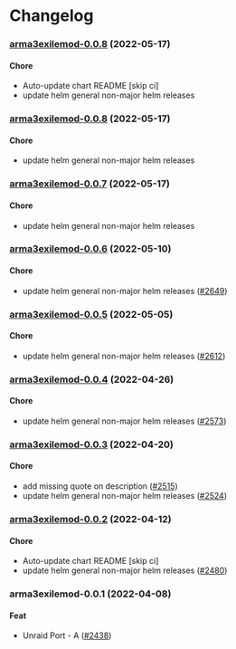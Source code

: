 # Changelog<br>


<a name="arma3exilemod-0.0.8"></a>
### [arma3exilemod-0.0.8](https://github.com/truecharts/apps/compare/arma3exilemod-0.0.7...arma3exilemod-0.0.8) (2022-05-17)

#### Chore

* Auto-update chart README [skip ci]
* update helm general non-major helm releases



<a name="arma3exilemod-0.0.8"></a>
### [arma3exilemod-0.0.8](https://github.com/truecharts/apps/compare/arma3exilemod-0.0.7...arma3exilemod-0.0.8) (2022-05-17)

#### Chore

* update helm general non-major helm releases



<a name="arma3exilemod-0.0.7"></a>
### [arma3exilemod-0.0.7](https://github.com/truecharts/apps/compare/arma3exilemod-0.0.6...arma3exilemod-0.0.7) (2022-05-17)

#### Chore

* update helm general non-major helm releases



<a name="arma3exilemod-0.0.6"></a>
### [arma3exilemod-0.0.6](https://github.com/truecharts/apps/compare/arma3exilemod-0.0.5...arma3exilemod-0.0.6) (2022-05-10)

#### Chore

* update helm general non-major helm releases ([#2649](https://github.com/truecharts/apps/issues/2649))



<a name="arma3exilemod-0.0.5"></a>
### [arma3exilemod-0.0.5](https://github.com/truecharts/apps/compare/arma3exilemod-0.0.4...arma3exilemod-0.0.5) (2022-05-05)

#### Chore

* update helm general non-major helm releases ([#2612](https://github.com/truecharts/apps/issues/2612))



<a name="arma3exilemod-0.0.4"></a>
### [arma3exilemod-0.0.4](https://github.com/truecharts/apps/compare/arma3exilemod-0.0.3...arma3exilemod-0.0.4) (2022-04-26)

#### Chore

* update helm general non-major helm releases ([#2573](https://github.com/truecharts/apps/issues/2573))



<a name="arma3exilemod-0.0.3"></a>
### [arma3exilemod-0.0.3](https://github.com/truecharts/apps/compare/arma3exilemod-0.0.2...arma3exilemod-0.0.3) (2022-04-20)

#### Chore

* add missing quote on description ([#2515](https://github.com/truecharts/apps/issues/2515))
* update helm general non-major helm releases ([#2524](https://github.com/truecharts/apps/issues/2524))



<a name="arma3exilemod-0.0.2"></a>
### [arma3exilemod-0.0.2](https://github.com/truecharts/apps/compare/arma3exilemod-0.0.1...arma3exilemod-0.0.2) (2022-04-12)

#### Chore

* Auto-update chart README [skip ci]
* update helm general non-major helm releases ([#2480](https://github.com/truecharts/apps/issues/2480))



<a name="arma3exilemod-0.0.1"></a>
### arma3exilemod-0.0.1 (2022-04-08)

#### Feat

* Unraid Port - A ([#2438](https://github.com/truecharts/apps/issues/2438))
